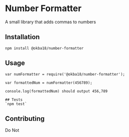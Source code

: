 Number Formatter
==========

A small library that adds commas to numbers

## Installation
`npm install @okba18/number-formatter`

## Usage

    var numFormatter = require('@okba18/number-formatter');

    var formattedNum = numFormatter(456789);

    console.log(formattedNum) should output 456,789

    ## Tests
    `npm test`

## Contributing
Do Not